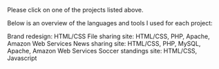 Please click on one of the projects listed above.  

Below is an overview of the languages and tools I used for each project:

Brand redesign: HTML/CSS
File sharing site: HTML/CSS, PHP, Apache, Amazon Web Services
News sharing site: HTML/CSS, PHP, MySQL, Apache, Amazon Web Services
Soccer standings site: HTML/CSS, Javascript
